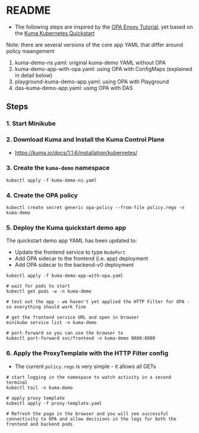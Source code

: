 # README
* The following steps are inspired by the [OPA Envoy Tutorial](https://www.openpolicyagent.org/docs/latest/envoy-authorization/), yet based on the [Kuma Kubernetes Quickstart](https://kuma.io/docs/0.7.1/quickstart/kubernetes/)

Note: there are several versions of the core app YAML that differ around policy maangement
1. kuma-demo-ns.yaml: original kuma-demo YAML without OPA
1. kuma-demo-app-with-opa.yaml: using OPA with ConfigMaps (explained in detail below)
1. playground-kuma-demo-app.yaml: using OPA with Playground
1. das-kuma-demo-app.yaml: using OPA with DAS

## Steps

### 1. Start Minikube

### 2. Download Kuma and Install the Kuma Control Plane
* https://kuma.io/docs/1.1.6/installation/kubernetes/

### 3. Create the `kuma-demo` namespace
```
kubectl apply -f kuma-demo-ns.yaml
```

### 4. Create the OPA policy
```
kubectl create secret generic opa-policy --from-file policy.rego -n kuma-demo
```

### 5. Deploy the Kuma quickstart demo app
The quickstart demo app YAML has been updated to:
* Update the frontend service to type `NodePort`
* Add OPA sidecar to the frontend (i.e. app) deployment
* Add OPA sidecar to the backend-v0 deployment
```
kubectl apply -f kuma-demo-app-with-opa.yaml

# wait for pods to start
kubectl get pods -w -n kuma-demo

# test out the app - we haven't yet applied the HTTP Filter for OPA - so everything should work fine

# get the frontend service URL and open in browser
minikube service list -n kuma-demo

# port-forward so you can use the browser to
kubectl port-forward svc/frontend -n kuma-demo 8080:8080
```

### 6. Apply the ProxyTemplate with the HTTP Filter config
* The current `policy.rego` is very simple - it allows all GETs
```
# start logging in the namespace to watch activity in a second terminal
kubectl tail -n kuma-demo

# apply proxy template
kubectl apply -f proxy-template.yaml

# Refresh the page in the browser and you will see successful connectivity to OPA and allow decisions in the logs for both the frontend and backend pods
```


